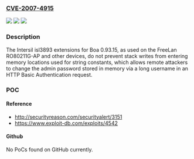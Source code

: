 ### [CVE-2007-4915](https://cve.mitre.org/cgi-bin/cvename.cgi?name=CVE-2007-4915)
![](https://img.shields.io/static/v1?label=Product&message=n%2Fa&color=blue)
![](https://img.shields.io/static/v1?label=Version&message=n%2Fa&color=blue)
![](https://img.shields.io/static/v1?label=Vulnerability&message=n%2Fa&color=brighgreen)

### Description

The Intersil isl3893 extensions for Boa 0.93.15, as used on the FreeLan RO80211G-AP and other devices, do not prevent stack writes from entering memory locations used for string constants, which allows remote attackers to change the admin password stored in memory via a long username in an HTTP Basic Authentication request.

### POC

#### Reference
- http://securityreason.com/securityalert/3151
- https://www.exploit-db.com/exploits/4542

#### Github
No PoCs found on GitHub currently.

